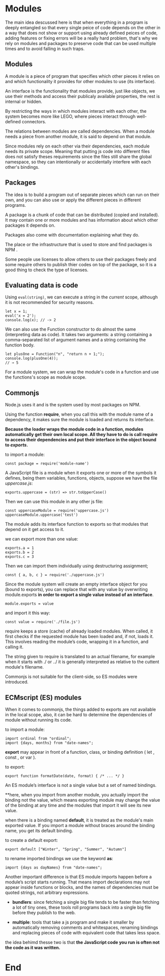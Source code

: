 # Modules

The main idea descussed here is that when everything in a program is deeply entangled so that every single peice of code depends on the other in a way that does not show or support using already defined peices of code, adding features or fixing errors will be a really hard problem, that's why we rely on modules and packages to preserve code that can be used multiple times and to avoid falling in such traps.

## Modules

A module is a piece of program that specifies which other pieces it relies on and which functionality it provides for other modules to use (its interface).

An interface is the functionality that modules provide, just like objects, we use their methods and access their publicaly available properties, the rest is internal or hidden.

By restricting the ways in which modules interact with each other, the system becomes more like LEGO, where pieces interact through well-defined connectors.

The relations between modules are called dependencies. When a module needs a piece from another module, it is said to depend on that module.

Since modules rely on each other via their dependencies, each module needs its private scope. Meaning that putting js code into different files does not satisfy theses requirements since the files still share the global namespace, so they can intentionally or accidentally interfere with each other's bindings.

## Packages

The idea is to build a program out of separate pieces which can run on their own, and you can also use or apply the different pieces in different programs.

A package is a chunk of code that can be distributed (copied and installed). It may contain one or more modules and has information about which other packages it depends on.

Packages also come with documentation explaining what they do.

The place or the infrastructure that is used to store and find packages is NPM [](https://npmjs.org).

Some people use licenses to allow others to use their packages freely and some require others to publish thier codes on top of the package, so it is a good thing to check the type of licenses.

## Evaluating data is code 

Using `eval(string)`, we can execute a string in the *current* scope, although it is not recommended for security reasons.

``` 
let x = 1;
eval('x = 2');
console.log(x); // -> 2
```
We can also use the Function constructor to do almost the same (interpreting data as code). It takes two arguments: a string containing a comma-separated list of argument names and a string containing the function body.

```
let plusOne = Function("n", "return n + 1;");
console.log(plusOne(4));
// → 5
```

For a module system, we can wrap the module's code in a function and use the functions's scope as module scope.

## Commonjs

Node.js uses it and is the system used by most packages on NPM.

Using the function **require**, when you call this with the module name of a dependency, it makes sure the module is loaded and returns its interface.

**Because the loader wraps the module code in a function, modules automatically get their own local scope. All they have to do is call require to access their dependencies and put their interface in the object bound to ***exports***.**

to import a module:
```
const package = require('module-name')
```
A JavaScript file is a module when it exports one or more of the symbols it defines, being them variables, functions, objects, suppose we have the file *uppercase.js*:

```
exports.uppercase = (str) => str.toUpperCase()
```

Then we can use this module in any other js file:

```
const uppercaseModule = require('uppercase.js')
uppercaseModule.uppercase('test')
```


The module adds its interface function to exports so that modules that depend on it get access to it.

we can export more than one value:

```
exports.a = 1
exports.b = 2
exports.c = 3
```

Then we can import them individually using destructuring assignment;

```
const { a, b, c } = require('./uppercase.js')
```

Since the module system will create an empty interface object for you (bound to exports), you can replace that with any value by overwriting module.exports **in order to export a single value instead of an interface**.

```
module.exports = value
```

and import it this way:

```
const value = require('./file.js')
```

require keeps a store (cache) of already loaded modules. When called, it first checks if the requested module has been loaded and, if not, loads it. This involves reading the module’s code, wrapping it in a function, and calling it.


The string given to require is translated to an actual filename, for example when it starts with ./ or ../ it is generally interpreted as relative to the cuttent module's filename.

Commonjs is not suitable for the client-side, so ES modules were introduced.

## ECMscript (ES) modules

When it comes to commonjs, the things added to exports are not available in the local scope, also, it can be hard to determine the dependencies of module without running its code.

to import a module:

```
import ordinal from "ordinal";
import {days, months} from "date-names";
```

**export** may appear in front of a function, class, or binding definition ( let , const , or var ).

to export:

```
export function formatDate(date, format) { /* ... */ }
```

An ES module’s interface is not a single value but a set of named bindings.

**here, when you import from another module, you actually import the binding not the value, which means exporting module may change the value of the binding at any time and the modules that import it will see its new value.

when there is a binding named **default**, it is treated as the module's main exported value. If you import a module without braces around the binding name, you get its default binding.

to create a default export:

```
export default ["Winter", "Spring", "Summer", "Autumn"]
```

to rename imported bindings we use the keyword **as**:

```
import {days as dayNames} from "date-names";
```

Another important difference is that ES module imports happen before a module’s script starts running. That means import declarations may not appear inside functions or blocks, and the names of dependencies must be quoted strings, not arbitrary expressions.

* **bundlers**: since fetching a single big file tends to be faster than fetching a lot of tiny ones, these tools roll programs back into a single big file before they publish to the web.

* **multiple**: tools that take a js program and make it smaller by automatically removing comments and whitespaces, renaming bindings and replacing pieces of code with equivalent code that takes less space.

the idea behimd thesse two is that **the JavaScript code you run is often not the code as it was written.**

# End











